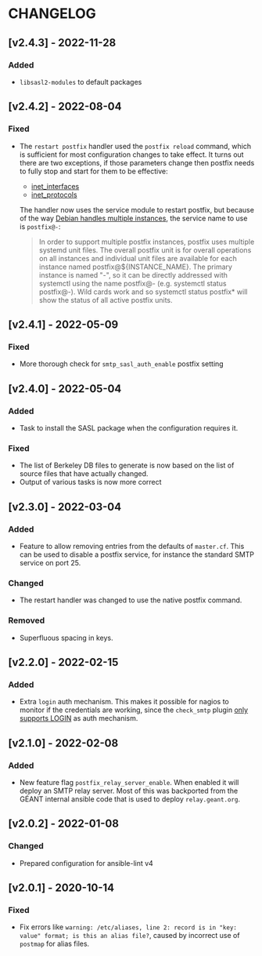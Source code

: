 # CHANGELOG

## [v2.4.3] - 2022-11-28

### Added

- `libsasl2-modules` to default packages

## [v2.4.2] - 2022-08-04

### Fixed

- The `restart postfix` handler used the `postfix reload` command, which is sufficient for most configuration changes to take effect. It turns out there are two exceptions, if those parameters change then postfix needs to fully stop and start for them to be effective:
  - [inet_interfaces](https://www.postfix.org/postconf.5.html#inet_interfaces)
  - [inet_protocols](https://www.postfix.org/postconf.5.html#inet_protocols)

  The handler now uses the service module to restart postfix, but because of the way [Debian handles multiple instances](https://salsa.debian.org/postfix-team/postfix-dev/-/blob/debian/bullseye/debian/README.Debian), the service name to use is `postfix@-`:

  > In order to support multiple postfix instances, postfix uses multiple systemd unit files.  The overall postfix unit is for overall operations on all instances and individual unit files are available for each instance named
  > postfix@${INSTANCE_NAME}.  The primary instance is named "-", so it can be directly addressed with systemctl using the name postfix@- (e.g. systemctl status postfix@-).  Wild cards work and so systemctl status postfix* will show the status of all active postfix units.

## [v2.4.1] - 2022-05-09

### Fixed

- More thorough check for `smtp_sasl_auth_enable` postfix setting

## [v2.4.0] - 2022-05-04

### Added

- Task to install the SASL package when the configuration requires it.

### Fixed

- The list of Berkeley DB files to generate is now based on the list of source files that have actually changed.
- Output of various tasks is now more correct

## [v2.3.0] - 2022-03-04

### Added

- Feature to allow removing entries from the defaults of `master.cf`. This can be used to disable a postfix service, for instance the standard SMTP service on port 25.

### Changed

- The restart handler was changed to use the native postfix command.

### Removed

- Superfluous spacing in keys. 

## [v2.2.0] - 2022-02-15

### Added

- Extra `login` auth mechanism. This makes it possible for nagios to monitor if the credentials are working, since the `check_smtp` plugin [only supports LOGIN](https://doc.dovecot.org/configuration_manual/authentication/authentication_mechanisms/#plaintext-authentication) as auth mechanism.

## [v2.1.0] - 2022-02-08

### Added

- New feature flag `postfix_relay_server_enable`. When enabled it will deploy an SMTP relay server. Most of this was backported from the GÉANT internal ansible code that is used to deploy `relay.geant.org`.

## [v2.0.2] - 2022-01-08

### Changed

- Prepared configuration for ansible-lint v4

## [v2.0.1] - 2020-10-14

### Fixed

- Fix errors like `warning: /etc/aliases, line 2: record is in "key: value" format; is this an alias file?`, caused by incorrect use of `postmap` for alias files.
